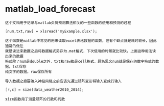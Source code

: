 # matlab_load_forecast
    这个文档用于记录与matlab负荷预测算法相关的一些函数的使用和预测的过程
```
[num,txt,raw] = xlsread('myExample.xlsx');
```
    这个函数是matlab中常见的用来读取excel表格数据的函数，但有个缺点就是耗时较长，因此通常的做法
    就是读进来数据之后将数据格式另存为.mat格式，下次使用的时候就比较快，上面这种用法读出来的数据
    格式除了num是double之外，txt和raw都是cell格式，顾名思义num就是保存纯数字格式的数据，txt保存
    纯文字的数据，raw保存所有
```
导入数据之后要输入神经网络之前应该先通过矩阵变形将输入变成行输入
```
```
[r,c] = size(data_weather2010_2014);
```
    size函数用于测量矩阵的行数和列数
```
